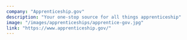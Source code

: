 ```yaml
---
company: "Apprenticeship.gov"
description: "Your one-stop source for all things apprenticeship"
image: "/images/apprenticeships/apprentice-gov.jpg"
link: "https://www.apprenticeship.gov/"
---
```

